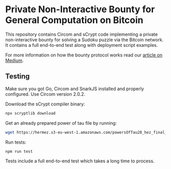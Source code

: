 # Private Non-Interactive Bounty for General Computation on Bitcoin

This repository contains Circom and sCrypt code implementing a private non-interactive bounty for solving a Sudoku puzzle via the Bitcoin network. It contains a full end-to-end test along with deployment script examples.

For more information on how the bounty protocol works read our [article on Medium](TODO).


## Testing

Make sure you got Go, Circom and SnarkJS installed and properly configured. Use Circom version 2.0.2.

Download the sCrypt compiler binary:
```sh
npx scryptlib download 
```

Get an already prepared power of tau file by running:
```sh
wget https://hermez.s3-eu-west-1.amazonaws.com/powersOfTau28_hez_final_22.ptau -O pot22_final.ptau
```

Run tests:
```sh
npm run test
```

Tests include a full end-to-end test which takes a long time to process.
